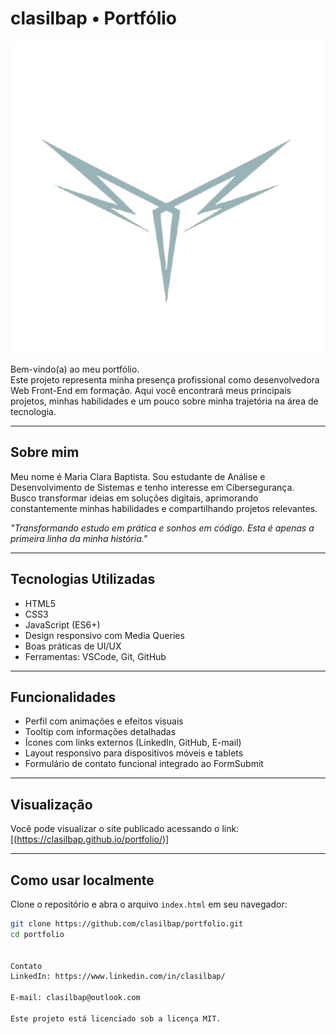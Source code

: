# clasilbap • Portfólio

![Preview do site](img/pixel2.png)

Bem-vindo(a) ao meu portfólio.  
Este projeto representa minha presença profissional como desenvolvedora Web Front-End em formação. Aqui você encontrará meus principais projetos, minhas habilidades e um pouco sobre minha trajetória na área de tecnologia.

---

## Sobre mim

Meu nome é Maria Clara Baptista. Sou estudante de Análise e Desenvolvimento de Sistemas e tenho interesse em Cibersegurança.  
Busco transformar ideias em soluções digitais, aprimorando constantemente minhas habilidades e compartilhando projetos relevantes.

_"Transformando estudo em prática e sonhos em código. Esta é apenas a primeira linha da minha história."_

---

## Tecnologias Utilizadas

- HTML5  
- CSS3  
- JavaScript (ES6+)  
- Design responsivo com Media Queries  
- Boas práticas de UI/UX  
- Ferramentas: VSCode, Git, GitHub

---

## Funcionalidades

- Perfil com animações e efeitos visuais  
- Tooltip com informações detalhadas  
- Ícones com links externos (LinkedIn, GitHub, E-mail)  
- Layout responsivo para dispositivos móveis e tablets  
- Formulário de contato funcional integrado ao FormSubmit

---

## Visualização

Você pode visualizar o site publicado acessando o link:  
[(https://clasilbap.github.io/portfolio/)]

---

## Como usar localmente

Clone o repositório e abra o arquivo `index.html` em seu navegador:

```bash
git clone https://github.com/clasilbap/portfolio.git
cd portfolio


Contato
LinkedIn: https://www.linkedin.com/in/clasilbap/

E-mail: clasilbap@outlook.com

Este projeto está licenciado sob a licença MIT.
